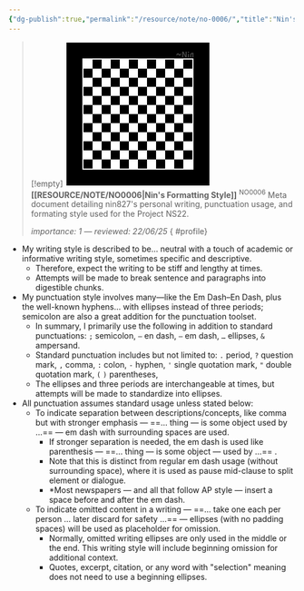 ```yaml
---
{"dg-publish":true,"permalink":"/resource/note/no-0006/","title":"Nin's Formatting Style","tags":["-note","-meta"]}
---
```


>[!empty]
> ![RESOURCE/ASSET/OTHER/PlaceholderIcon.png|icon](/img/user/RESOURCE/ASSET/OTHER/PlaceholderIcon.png) <b class="title">[[RESOURCE/NOTE/NO0006\|Nin's Formatting Style]]</b> <sup class="title">NO0006</sup> <b> </b>
> Meta document detailing nin827's personal writing, punctuation usage, and formating style used for the Project NS22.
> 
> <i class="small">importance: 1 — reviewed: 22/06/25</i>
{ #profile}


- My writing style is described to be… neutral with a touch of academic or informative writing style, sometimes specific and descriptive.
	- Therefore, expect the writing to be stiff and lengthy at times.
	- Attempts will be made to break sentence and paragraphs into digestible chunks.
- My punctuation style involves many—like the Em Dash–En Dash, plus the well-known hyphens… with ellipses instead of three periods; semicolon are also a great addition for the punctuation toolset.
	- In summary, I primarily use the following in addition to standard punctuations: `;` semicolon, `–` en dash, `—` em dash, `…` ellipses, `&` ampersand.
	- Standard punctuation includes but not limited to: `.` period, `?` question mark, `,` comma, `:` colon, `-` hyphen, `'` single quotation mark, `"` double quotation mark, `(` `)` parentheses,
	- The ellipses and three periods are interchangeable at times, but attempts will be made to standardize into ellipses.
- All punctuation assumes standard usage unless stated below:
	- To indicate separation between descriptions/concepts, like comma but with stronger emphasis — ==… thing — is some object used by …== — em dash with surrounding spaces are used.
		- If stronger separation is needed, the em dash is used like parenthesis — ==… thing — is some object — used by …== .
		- Note that this is distinct from regular em dash usage (without surrounding space), where it is used as pause mid-clause to split element or dialogue.
		- *Most newspapers — and all that follow AP style — insert a space before and after the em dash.
	- To indicate omitted content in a writing — ==… take one each per person … later discard for safety …== — ellipses (with no padding spaces) will be used as placeholder for omission.
		- Normally, omitted writing ellipses are only used in the middle or the end. This writing style will include beginning omission for additional context.
		- Quotes, excerpt, citation, or any word with "selection" meaning does not need to use a beginning ellipses.
